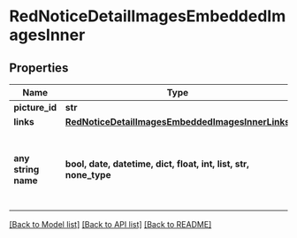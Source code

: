 # RedNoticeDetailImagesEmbeddedImagesInner


## Properties
Name | Type | Description | Notes
------------ | ------------- | ------------- | -------------
**picture_id** | **str** |  | [optional] 
**links** | [**RedNoticeDetailImagesEmbeddedImagesInnerLinks**](RedNoticeDetailImagesEmbeddedImagesInnerLinks.md) |  | [optional] 
**any string name** | **bool, date, datetime, dict, float, int, list, str, none_type** | any string name can be used but the value must be the correct type | [optional]

[[Back to Model list]](../README.md#documentation-for-models) [[Back to API list]](../README.md#documentation-for-api-endpoints) [[Back to README]](../README.md)


